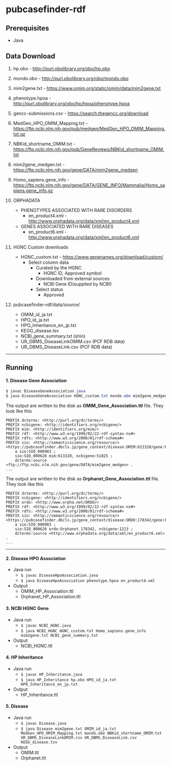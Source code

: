 # pubcasefinder-rdf

## Prerequisites
- Java

## Data Download
1. hp.obo    - http://purl.obolibrary.org/obo/hp.obo
2. mondo.obo    - http://purl.obolibrary.org/obo/mondo.obo
3. mim2gene.txt    - https://www.omim.org/static/omim/data/mim2gene.txt
4. phenotype.hpoa    - http://purl.obolibrary.org/obo/hp/hpoa/phenotype.hpoa

6. gencc-submissions.csv    - https://search.thegencc.org/download
7. MedGen_HPO_OMIM_Mapping.txt    - https://ftp.ncbi.nlm.nih.gov/pub/medgen/MedGen_HPO_OMIM_Mapping.txt.gz
8. NBKid_shortname_OMIM.txt    - https://ftp.ncbi.nlm.nih.gov/pub/GeneReviews/NBKid_shortname_OMIM.txt
9. mim2gene_medgen.txt    - https://ftp.ncbi.nlm.nih.gov/gene/DATA/mim2gene_medgen
10. Homo_sapiens.gene_info    - https://ftp.ncbi.nlm.nih.gov/gene/DATA/GENE_INFO/Mammalia/Homo_sapiens.gene_info.gz
5. ORPHADATA
    - PHENOTYPES ASSOCIATED WITH RARE DISORDERS
      - en_product4.xml      - http://www.orphadata.org/data/xml/en_product4.xml
    - GENES ASSOCIATED WITH RARE DISEASES
      - en_product6.xml      - http://www.orphadata.org/data/xml/en_product6.xml
11. HGNC Custom downloads
    - HGNC_custom.txt    - https://www.genenames.org/download/custom/
      - Select column data
        - Curated by the HGNC
          - HGNC ID,	Approved symbol
        - Downloaded from external sources
          - NCBI Gene ID(supplied by NCBI)
        - Select status
          - Approved
12. pubcasefinder-rdf/data/source/
    - OMIM_id_ja.txt 
    - HPO_id_ja.txt
    - HPO_Inheritance_en_jp.txt
    - KEGG_disease.tsv
    - NCBI_gene_summary.txt (shin)
    - UR_DBMS_DiseaseLinkOMIM.csv (PCF RDB data)
    - UR_DBMS_DiseaseLink.csv (PCF RDB data)
    
-----------------
## Running
#### 1. Disease Gene Association
``` java
$ javac DiseaseGeneAssociation.java
$ java DiseaseGeneAssociation HGNC_custom.txt mondo.obo mim2gene_medgen.txt en_product6.xml gencc-submissions.csv
```

The output are written to the disk as **OMIM_Gene_Association.ttl** file. They look like this

    PREFIX dcterms: <http://purl.org/dc/terms/>
    PREFIX ncbigene: <http://identifiers.org/ncbigene/>
    PREFIX mim: <http://identifiers.org/mim/>
    PREFIX rdf: <http://www.w3.org/1999/02/22-rdf-syntax-ns#>
    PREFIX rdfs: <http://www.w3.org/2000/01/rdf-schema#>
    PREFIX sio: <http://semanticscience.org/resource/>
    <https://pubcasefinder.dbcls.jp/gene_context/disease:OMIM:613320/gene:ENT:51025>
        a sio:SIO_000983 ;
        sio:SIO_000628 mim:613320, ncbigene:51025 ;
        dcterms:source <ftp://ftp.ncbi.nlm.nih.gov/gene/DATA/mim2gene_medgen> .
    ...

The output are written to the disk as **Orphanet_Gene_Association.ttl** file. They look like this

    PREFIX dcterms: <http://purl.org/dc/terms/>
    PREFIX ncbigene: <http://identifiers.org/ncbigene/>
    PREFIX ordo: <http://www.orpha.net/ORDO/>
    PREFIX rdf: <http://www.w3.org/1999/02/22-rdf-syntax-ns#>
    PREFIX rdfs: <http://www.w3.org/2000/01/rdf-schema#>
    PREFIX sio: <http://semanticscience.org/resource/>
    <https://pubcasefinder.dbcls.jp/gene_context/disease:ORDO:178342/gene:ENT:1213>
        a sio:SIO_000983 ;
        sio:SIO_000628 ordo:Orphanet_178342, ncbigene:1213 ;
        dcterms:source <http://www.orphadata.org/data/xml/en_product6.xml> .
    ...
        
------------------------------------------------------------------------
#### 2. Disease HPO Association
- Java run
  - `$ javac DiseaseHpoAssociation.java`
  - `$ java DiseaseHpoAssociation phenotype.hpoa en_product4.xml`
- Output
  - OMIM_HP_Association.ttl
  - Orphanet_HP_Association.ttl

#### 3. NCBI HGNC Gene
- Java run
  - `$ javac NCBI_HGNC.java`
  - `$ java NCBI_HGNC HGNC_custom.txt Homo_sapiens.gene_info mim2gene.txt NCBI_gene_summary.txt`
- Output
  - NCBI_HGNC.ttl
#### 4. HP Inheritance
- Java run
  - `$ javac HP_Inheritance.java`
  - `$ java HP_Inheritance hp.obo HPO_id_ja.txt HPO_Inheritance_en_jp.txt`
- Output
  - HP_Inheritance.ttl
#### 5. Disease
- Java run
  - `$ javac Disease.java`
  - `$ java Disease mim2gene.txt OMIM_id_ja.txt MedGen_HPO_OMIM_Mapping.txt mondo.obo NBKid_shortname_OMIM.txt UR_DBMS_DiseaseLinkOMIM.csv UR_DBMS_DiseaseLink.csv KEGG_disease.tsv `
- Output
  - OMIM.ttl
  - Orphanet.ttl


